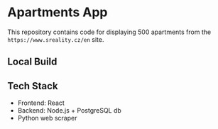 # Apartments App

This repository contains code for displaying 500 apartments from the `https://www.sreality.cz/en` site.

## Local Build

## Tech Stack
- Frontend: React
- Backend: Node.js + PostgreSQL db
- Python web scraper